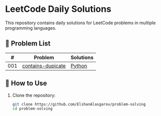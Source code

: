 # LeetCode Daily Solutions  

This repository contains daily solutions for LeetCode problems in multiple programming languages.  

## 📌 Problem List  

| #  | Problem | Solutions |
|----|---------|-----------|
| 001 | [contains-dupicate](https://leetcode.com/problems/contains-duplicate/description/) | [Python](leetcode/python/001-contains-dupicate.py)



## 🚀 How to Use  

1. Clone the repository:  
   ```bash
   git clone https://github.com/ElshanAlasgarov/problem-solving
   cd problem-solving
